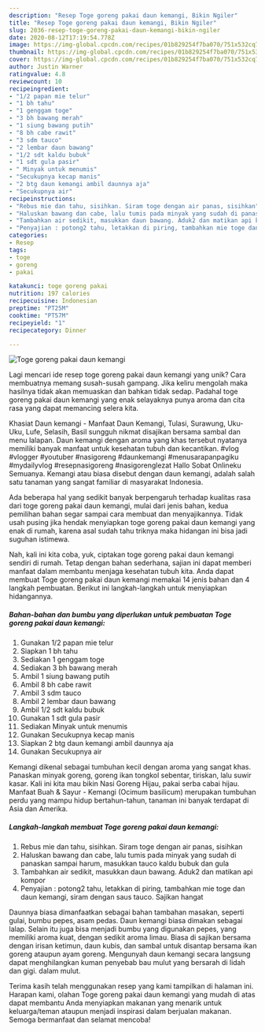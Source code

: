 ```yaml
---
description: "Resep Toge goreng pakai daun kemangi, Bikin Ngiler"
title: "Resep Toge goreng pakai daun kemangi, Bikin Ngiler"
slug: 2036-resep-toge-goreng-pakai-daun-kemangi-bikin-ngiler
date: 2020-08-12T17:19:54.778Z
image: https://img-global.cpcdn.com/recipes/01b829254f7ba070/751x532cq70/toge-goreng-pakai-daun-kemangi-foto-resep-utama.jpg
thumbnail: https://img-global.cpcdn.com/recipes/01b829254f7ba070/751x532cq70/toge-goreng-pakai-daun-kemangi-foto-resep-utama.jpg
cover: https://img-global.cpcdn.com/recipes/01b829254f7ba070/751x532cq70/toge-goreng-pakai-daun-kemangi-foto-resep-utama.jpg
author: Justin Warner
ratingvalue: 4.8
reviewcount: 10
recipeingredient:
- "1/2 papan mie telur"
- "1 bh tahu"
- "1 genggam toge"
- "3 bh bawang merah"
- "1 siung bawang putih"
- "8 bh cabe rawit"
- "3 sdm tauco"
- "2 lembar daun bawang"
- "1/2 sdt kaldu bubuk"
- "1 sdt gula pasir"
- " Minyak untuk menumis"
- "Secukupnya kecap manis"
- "2 btg daun kemangi ambil daunnya aja"
- "Secukupnya air"
recipeinstructions:
- "Rebus mie dan tahu, sisihkan. Siram toge dengan air panas, sisihkan"
- "Haluskan bawang dan cabe, lalu tumis pada minyak yang sudah di panaskan sampai harum, masukkan tauco kaldu bubuk dan gula"
- "Tambahkan air sedikit, masukkan daun bawang. Aduk2 dan matikan api kompor"
- "Penyajian : potong2 tahu, letakkan di piring, tambahkan mie toge dan daun kemangi, siram dengan saus tauco. Sajikan hangat"
categories:
- Resep
tags:
- toge
- goreng
- pakai

katakunci: toge goreng pakai 
nutrition: 197 calories
recipecuisine: Indonesian
preptime: "PT25M"
cooktime: "PT57M"
recipeyield: "1"
recipecategory: Dinner

---
```



![Toge goreng pakai daun kemangi](https://img-global.cpcdn.com/recipes/01b829254f7ba070/751x532cq70/toge-goreng-pakai-daun-kemangi-foto-resep-utama.jpg)

Lagi mencari ide resep toge goreng pakai daun kemangi yang unik? Cara membuatnya memang susah-susah gampang. Jika keliru mengolah maka hasilnya tidak akan memuaskan dan bahkan tidak sedap. Padahal toge goreng pakai daun kemangi yang enak selayaknya punya aroma dan cita rasa yang dapat memancing selera kita.

Khasiat Daun kemangi - Manfaat Daun Kemangi, Tulasi, Surawung, Uku-Uku, Lufe, Selasih, Basil sungguh nikmat disajikan bersama sambal dan menu lalapan. Daun kemangi dengan aroma yang khas tersebut nyatanya memiliki banyak manfaat untuk kesehatan tubuh dan kecantikan. #vlog #vlogger #youtuber #nasigoreng #daunkemangi #menusarapanpagiku #mydailyvlog #resepnasigoreng #nasigorenglezat Hallo Sobat Onlineku Semuanya. Kemangi atau biasa disebut dengan daun kemangi, adalah salah satu tanaman yang sangat familiar di masyarakat Indonesia.

Ada beberapa hal yang sedikit banyak berpengaruh terhadap kualitas rasa dari toge goreng pakai daun kemangi, mulai dari jenis bahan, kedua pemilihan bahan segar sampai cara membuat dan menyajikannya. Tidak usah pusing jika hendak menyiapkan toge goreng pakai daun kemangi yang enak di rumah, karena asal sudah tahu triknya maka hidangan ini bisa jadi suguhan istimewa.


Nah, kali ini kita coba, yuk, ciptakan toge goreng pakai daun kemangi sendiri di rumah. Tetap dengan bahan sederhana, sajian ini dapat memberi manfaat dalam membantu menjaga kesehatan tubuh kita. Anda dapat membuat Toge goreng pakai daun kemangi memakai 14 jenis bahan dan 4 langkah pembuatan. Berikut ini langkah-langkah untuk menyiapkan hidangannya.

<!--inarticleads1-->

##### Bahan-bahan dan bumbu yang diperlukan untuk pembuatan Toge goreng pakai daun kemangi:

1. Gunakan 1/2 papan mie telur
1. Siapkan 1 bh tahu
1. Sediakan 1 genggam toge
1. Sediakan 3 bh bawang merah
1. Ambil 1 siung bawang putih
1. Ambil 8 bh cabe rawit
1. Ambil 3 sdm tauco
1. Ambil 2 lembar daun bawang
1. Ambil 1/2 sdt kaldu bubuk
1. Gunakan 1 sdt gula pasir
1. Sediakan  Minyak untuk menumis
1. Gunakan Secukupnya kecap manis
1. Siapkan 2 btg daun kemangi ambil daunnya aja
1. Gunakan Secukupnya air


Kemangi dikenal sebagai tumbuhan kecil dengan aroma yang sangat khas. Panaskan minyak goreng, goreng ikan tongkol sebentar, tiriskan, lalu suwir kasar. Kali ini kita mau bikin Nasi Goreng Hijau, pakai serba cabai hijau. Manfaat Buah &amp; Sayur - Kemangi (Ocimum basilicum) merupakan tumbuhan perdu yang mampu hidup bertahun-tahun, tanaman ini banyak terdapat di Asia dan Amerika. 

<!--inarticleads2-->

##### Langkah-langkah membuat Toge goreng pakai daun kemangi:

1. Rebus mie dan tahu, sisihkan. Siram toge dengan air panas, sisihkan
1. Haluskan bawang dan cabe, lalu tumis pada minyak yang sudah di panaskan sampai harum, masukkan tauco kaldu bubuk dan gula
1. Tambahkan air sedikit, masukkan daun bawang. Aduk2 dan matikan api kompor
1. Penyajian : potong2 tahu, letakkan di piring, tambahkan mie toge dan daun kemangi, siram dengan saus tauco. Sajikan hangat


Daunnya biasa dimanfaatkan sebagai bahan tambahan masakan, seperti gulai, bumbu pepes, asam pedas. Daun kemangi biasa dimakan sebagai lalap. Selain itu juga bisa menjadi bumbu yang digunakan pepes, yang memiliki aroma kuat, dengan sedikit aroma limau. Biasa di sajikan bersama dengan irisan ketimun, daun kubis, dan sambal untuk disantap bersama ikan goreng ataupun ayam goreng. Mengunyah daun kemangi secara langsung dapat menghilangkan kuman penyebab bau mulut yang bersarah di lidah dan gigi. dalam mulut. 

Terima kasih telah menggunakan resep yang kami tampilkan di halaman ini. Harapan kami, olahan Toge goreng pakai daun kemangi yang mudah di atas dapat membantu Anda menyiapkan makanan yang menarik untuk keluarga/teman ataupun menjadi inspirasi dalam berjualan makanan. Semoga bermanfaat dan selamat mencoba!
